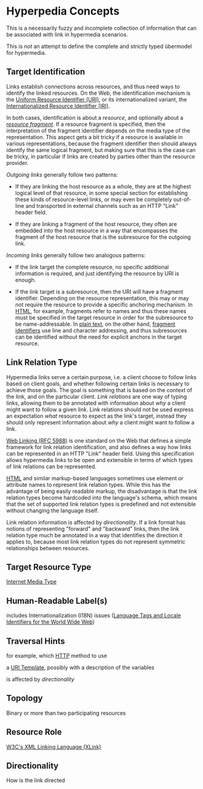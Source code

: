# Hyperpedia Concepts

This is a necessarily fuzzy and incomplete collection of information that can be associated with link in hypermedia scenarios.

This is _not_ an attempt to define the complete and strictly typed &uuml;bermodel for hypermedia.


## Target Identification

Links establish connections across resources, and thus need ways to identify the linked resources. On the Web, the identification mechanism is the [Uniform Resource Identifier (URI)](http://tools.ietf.org/html/rfc3986), or its internationalized variant, the [Internationalized Resource Identifier (IRI)](http://tools.ietf.org/html/rfc3986).

In both cases, identification is about a _resource_, and optionally about a [_resource fragment_](https://tools.ietf.org/html/rfc3986#section-3.5). If a resource fragment is specified, then the interpretation of the fragment identifier depends on the media type of the representation. This aspect gets a bit tricky if a resource is available in various representations, because the fragment identifier then should always identify the same logical fragment, but making sure that this is the case can be tricky, in particular if links are created by parties other than the resource provider.

_Outgoing links_ generally follow two patterns:

* If they are linking the host resource as a whole, they are at the highest logical level of that resource, in some special section for establishing these kinds of resource-level links, or may even be completely out-of-line and transported in external channels such as an HTTP "Link" header field.

* If they are linking a fragment of the host resource, they often are embedded into the host resource in a way that encompasses the fragment of the host resource that is the subresource for the outgoing link.

_Incoming links_ generally follow two analogous patterns:

* If the link target the complete resource, no specific additional information is required, and just identifying the resource by URI is enough.

* If the link target is a subresource, then the URI will have a fragment identifier. Depending on the resource representation, this may or may not require the resource to provide a specific anchoring mechanism. In [HTML](formats/HTML.md), for example, fragments refer to names and thus these names must be specified in the target resource in order for the subresource to be name-addressable. In [plain text](https://tools.ietf.org/html/rfc2046#section-4.1), on the other hand, [fragment identifiers](https://tools.ietf.org/html/rfc5147) use line and character addressing, and thus subresources can be identified without the need for explicit anchors in the target resource.


## Link Relation Type

Hypermedia links serve a certain purpose, i.e. a client choose to follow links based on client goals, and whether following certain links is necessary to achieve those goals. The goal is something that is based on the context of the link, and on the particular client. _Link relations_ are one way of typing links, allowing them to be annotated with information about _why_ a client might want to follow a given link. Link relations should not be used express an expectation _what_ resource to expect as the link's target, instead they should only represent information about _why_ a client might want to follow a link.

[Web Linking (RFC 5988)](http://tools.ietf.org/html/rfc5988) is one standard on the Web that defines a simple framework for link relation identification, and also defines a way how links can be represented in an HTTP "Link" header field. Using this specification allows hypermedia links to be open and extensible in terms of which types of link relations can be represented.

[HTML](formats/HTML.md) and similar markup-based languages sometimes use element or attribute names to represent link relation types. While this has the advantage of being easily readable markup, the disadvantage is that the link relation types become hardcoded into the language's schema, which means that the set of supported link relation types is predefined and not extensible without changing the language itself.

Link relation information is affected by _directionality_. If a link format has notions of representing "forward" and "backward" links, then the link relation type much be annotated in a way that identifies the direction it applies to, because most link relation types do not represent symmetric relationships between resources.


## Target Resource Type

[Internet Media Type](https://tools.ietf.org/html/rfc6838)


## Human-Readable Label(s)

includes Internationalization (I18N) issues ([Language Tags and Locale Identifiers for the World Wide Web](http://www.w3.org/TR/ltli/))


## Traversal Hints

for example, which [HTTP](http://tools.ietf.org/html/rfc7231) method to use

a [URI Template](http://tools.ietf.org/html/rfc6570), possibly with a description of the variables

is affected by _directionality_


## Topology

Binary or more than two participating resources


## Resource Role

[W3C's XML Linking Language (XLink)](formats/XLink.md)


## Directionality

How is the link directed 

